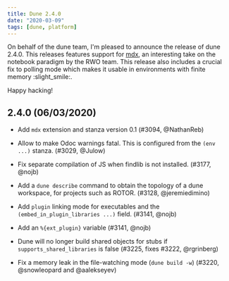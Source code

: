 ```yaml
---
title: Dune 2.4.0
date: "2020-03-09"
tags: [dune, platform]
---
```


On behalf of the dune team, I'm pleased to announce the release of dune 2.4.0. This releases features support for [mdx](https://github.com/realworldocaml/mdx), an interesting take on the notebook paradigm by the RWO team. This release also includes a crucial fix to polling mode which makes it usable in environments with finite memory :slight_smile:.

Happy hacking!

2.4.0 (06/03/2020)
------------------

- Add `mdx` extension and stanza version 0.1 (#3094, @NathanReb)

- Allow to make Odoc warnings fatal. This is configured from the `(env ...)`
  stanza. (#3029, @Julow)

- Fix separate compilation of JS when findlib is not installed. (#3177, @nojb)

- Add a `dune describe` command to obtain the topology of a dune workspace, for
  projects such as ROTOR. (#3128, @jeremiedimino)

- Add `plugin` linking mode for executables and the `(embed_in_plugin_libraries
  ...)` field. (#3141, @nojb)

- Add an `%{ext_plugin}` variable (#3141, @nojb)

- Dune will no longer build shared objects for stubs if
  `supports_shared_libraries` is false (#3225, fixes #3222, @rgrinberg)

- Fix a memory leak in the file-watching mode (`dune build -w`)
  (#3220, @snowleopard and @aalekseyev)